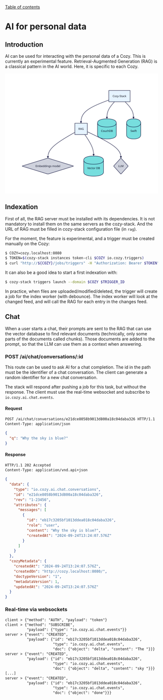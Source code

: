 [Table of contents](README.md#table-of-contents)

# AI for personal data

## Introduction

AI can be used for interacting with the personal data of a Cozy. This is
currently an experimental feature. Retrieval-Augmented Generation (RAG) is
a classical pattern in the AI world. Here, it is specific to each Cozy.

![Architecture with a RAG server](diagrams/ai.svg)

## Indexation

First of all, the RAG server must be installed with its dependencies. It is
not mandatory to install them on the same servers as the cozy-stack. And the
URL of RAG must be filled in cozy-stack configuration file (in `rag`).

For the moment, the feature is experimental, and a trigger must be created
manually on the Cozy:

```sh
$ COZY=cozy.localhost:8080
$ TOKEN=$(cozy-stack instances token-cli $COZY io.cozy.triggers)
$ curl "http://${COZY}/jobs/triggers" -H "Authorization: Bearer $TOKEN" -d '{ "data": { "attributes": { "type": "@event", "arguments": "io.cozy.files", "debounce": "1m", "worker": "rag-index", "message": {"doctype": "io.cozy.files"} } } }'
```

It can also be a good idea to start a first indexation with:

```sh
$ cozy-stack triggers launch --domain $COZY $TRIGGER_ID
```

In practice, when files are uploaded/modified/deleted, the trigger will create
a job for the index worker (with debounce). The index worker will look at the
changed feed, and will call the RAG for each entry in the changes feed.

## Chat

When a user starts a chat, their prompts are sent to the RAG that can use the
vector database to find relevant documents (technically, only some parts of
the documents called chunks). Those documents are added to the prompt, so
that the LLM can use them as a context when answering.

### POST /ai/chat/conversations/:id

This route can be used to ask AI for a chat completion. The id in the path
must be the identifier of a chat conversation. The client can generate a random
identifier for a new chat conversation.

The stack will respond after pushing a job for this task, but without the
response. The client must use the real-time websocket and subscribe to
`io.cozy.ai.chat.events`.

#### Request

```http
POST /ai/chat/conversations/e21dce8058b9013d800a18c04daba326 HTTP/1.1
Content-Type: application/json
```

```json
{
  "q": "Why the sky is blue?"
}
```

#### Response

```http
HTTP/1.1 202 Accepted
Content-Type: application/vnd.api+json
```

```json
{
  "data": {
    "type": "io.cozy.ai.chat.conversations",
    "id": "e21dce8058b9013d800a18c04daba326",
    "rev": "1-23456",
    "attributes": {
      "messages": [
        {
          "id": "eb17c3205bf1013ddea018c04daba326",
          "role": "user",
          "content": "Why the sky is blue?",
          "createdAt": "2024-09-24T13:24:07.576Z"
        }
      ]
    }
  },
  "cozyMetadata": {
    "createdAt": "2024-09-24T13:24:07.576Z",
    "createdOn": "http://cozy.localhost:8080/",
    "doctypeVersion": "1",
    "metadataVersion": 1,
    "updatedAt": "2024-09-24T13:24:07.576Z"
  }
}
```

### Real-time via websockets

```
client > {"method": "AUTH", "payload": "token"}
client > {"method": "SUBSCRIBE",
          "payload": {"type": "io.cozy.ai.chat.events"}}
server > {"event": "CREATED",
          "payload": {"id": "eb17c3205bf1013ddea018c04daba326",
                      "type": "io.cozy.ai.chat.events",
                      "doc": {"object": "delta", "content": "The "}}}
server > {"event": "CREATED",
          "payload": {"id": "eb17c3205bf1013ddea018c04daba326",
                      "type": "io.cozy.ai.chat.events",
                      "doc": {"object": "delta", "content": "sky "}}}
[...]
server > {"event": "CREATED",
          "payload": {"id": "eb17c3205bf1013ddea018c04daba326",
                      "type": "io.cozy.ai.chat.events",
                      "doc": {"object": "done"}}}
```
